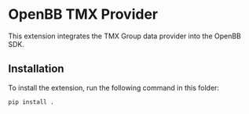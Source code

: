 # OpenBB TMX Provider

This extension integrates the TMX Group data provider
into the OpenBB SDK.

## Installation

To install the extension, run the following command in this folder:

```bash
pip install .
```
